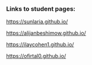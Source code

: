 ### Links to student pages:

https://sunlaria.github.io/

https://alijanbeshimow.github.io/

https://ilaycohen1.github.io/

https://ofirtal0.github.io/
